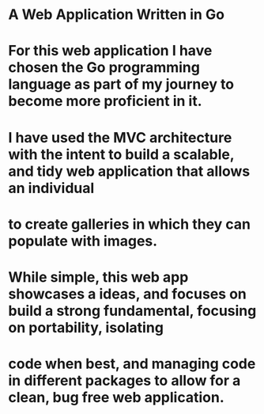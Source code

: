 # A Web Application Written in Go

# For this web application I have chosen the Go programming language as part of my journey to become more proficient in it.
# I have used the MVC architecture with the intent to build a scalable, and tidy web application that allows an individual 
# to create galleries in which they can populate with images.
#
# While simple, this web app showcases a ideas, and focuses on build a strong fundamental, focusing on portability, isolating 
# code when best, and managing code in different packages to allow for a clean, bug free web application.

